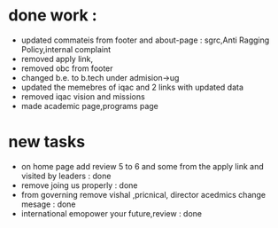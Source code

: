 # done work :

- updated commateis from footer and about-page : sgrc,Anti Ragging Policy,internal complaint
- removed apply link,
- removed obc from footer
- changed b.e. to b.tech under admision->ug
- updated the memebres of iqac and 2 links with updated data
- removed iqac vision and missions
- made academic page,programs page

# new tasks

- on home page add review 5 to 6 and some from the apply link  and visited by leaders : done
- remove joing us properly : done
- from governing  remove  vishal ,pricnical, director acedmics change mesage  : done
- international emopower your future,review : done